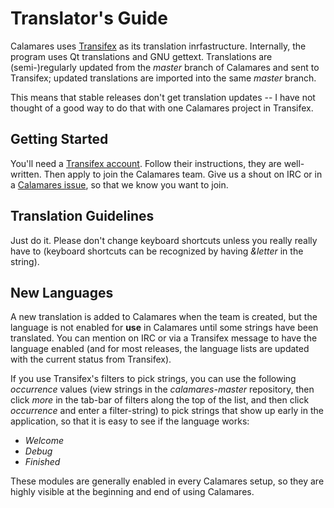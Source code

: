 # Translator's Guide

Calamares uses [Transifex](https://www.transifex.com/) as its translation
inrfastructure. Internally, the program uses Qt translations and GNU
gettext. Translations are (semi-)regularly updated from the *master*
branch of Calamares and sent to Transifex; updated translations are
imported into the same *master* branch.

This means that stable releases don't get translation updates --
I have not thought of a good way to do that with one Calamares
project in Transifex.

## Getting Started

You'll need a [Transifex account](https://www.transifex.com/signup/).
Follow their instructions, they
are well-written. Then apply to join the Calamares team.
Give us a shout on IRC or in a
[Calamares issue](https://github.com/calamares/calamares/issues), so that we
know you want to join.

## Translation Guidelines

Just do it. Please don't change keyboard shortcuts unless you
really really have to (keyboard shortcuts can be recognized by having
*&letter* in the string).

## New Languages

A new translation is added to Calamares when the team is created,
but the language is not enabled for **use** in Calamares until
some strings have been translated. You can mention on IRC or via
a Transifex message to have the language enabled (and for most
releases, the language lists are updated with the current status
from Transifex).

If you use Transifex's filters to pick strings, you can use the following
*occurrence* values (view strings in the *calamares-master* repository,
then click *more* in the tab-bar of filters along the top of the list,
and then click *occurrence* and enter a filter-string)
to pick strings that show up early in the application,
so that it is easy to see if the language works:

 -   *Welcome*
 -   *Debug*
 -   *Finished*

These modules are generally enabled in every Calamares setup, so
they are highly visible at the beginning and end of using Calamares.
